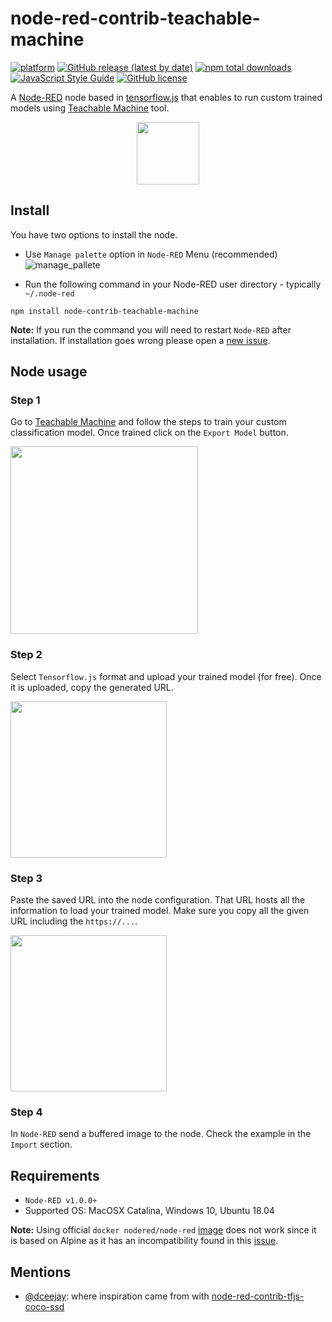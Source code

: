 # node-red-contrib-teachable-machine
[![platform](https://img.shields.io/badge/platform-Node--RED-red)](https://nodered.org)
[![GitHub release (latest by date)](https://img.shields.io/github/v/release/bonastreyair/node-red-contrib-teachable-machine)](https://github.com/bonastreyair/node-red-contrib-teachable-machine/blob/master/CHANGELOG.md)
[![npm total downloads](https://img.shields.io/npm/dt/node-red-contrib-teachable-machine)](https://github.com/bonastreyair/node-red-contrib-teachable-machine/archive/master.zip)
<br>[![JavaScript Style Guide](https://img.shields.io/badge/code_style-standard-brightgreen.svg)](https://standardjs.com)
[![GitHub license](https://img.shields.io/github/license/dceejay/tfjs-nodes)](https://github.com/dceejay/tfjs-nodes/blob/master/LICENSE)

A [Node-RED](https://nodered.org) node based in [tensorflow.js](https://www.tensorflow.org/js) that enables to run custom trained models using [Teachable Machine](https://teachablemachine.withgoogle.com/train/image) tool.

<p align="center">
	<img src="https://user-images.githubusercontent.com/37800834/79343223-736d7d80-7f2e-11ea-9c85-b83fc73b0952.png" height="100">
</p>

## Install
You have two options to install the node.
 * Use `Manage palette` option in `Node-RED` Menu (recommended)
![manage_pallete](https://user-images.githubusercontent.com/37800834/79070482-740bd700-7cd6-11ea-93d3-646c0bf418d1.png)

 * Run the following command in your Node-RED user directory - typically `~/.node-red`
 ```
 npm install node-contrib-teachable-machine
 ```
**Note:** If you run the command you will need to restart `Node-RED` after installation. If installation goes wrong please open a [new issue](https://github.com/bonastreyair/node-red-contrib-teachable-machine/issues).

## Node usage
### Step 1
Go to [Teachable Machine](https://teachablemachine.withgoogle.com/train/image) and follow the steps to train your custom classification model. Once trained click on the `Export Model` button.

<img src="https://user-images.githubusercontent.com/37800834/79070802-4c1d7300-7cd8-11ea-9c12-03e1d7d8b01d.png" height="300">

### Step 2 
Select `Tensorflow.js` format and upload your trained model (for free). Once it is uploaded, copy the generated URL.

<img src="https://user-images.githubusercontent.com/37800834/79056723-8431a100-7c59-11ea-9488-346f4f8e6004.png" height="250">

### Step 3
Paste the saved URL into the node configuration. That URL hosts all the information to load your trained model. Make sure you copy all the given URL including the `https://...`.

<img src="https://user-images.githubusercontent.com/37800834/79343720-10c8b180-7f2f-11ea-90c6-7e70ef7034b1.png" height="250">

### Step 4 
In `Node-RED` send a buffered image to the node. Check the example in the `Import` section.

## Requirements
* `Node-RED v1.0.0+`
* Supported OS: MacOSX Catalina, Windows 10, Ubuntu 18.04

**Note:** Using official `docker nodered/node-red` [image](https://hub.docker.com/r/nodered/node-red/) does not work since it is based on Alpine as it has an incompatibility found in this [issue](https://github.com/tensorflow/tfjs/issues/1425).

## Mentions
 * [@dceejay](https://github.com/dceejay): where inspiration came from with [node-red-contrib-tfjs-coco-ssd](https://github.com/dceejay/tfjs-coco-ssd/)